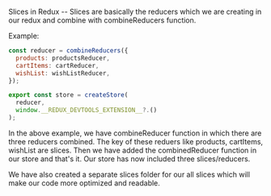 Slices in Redux
    -- Slices are basically the reducers which we are creating in our redux and combine with combineReducers function.

Example:

``` javascript
const reducer = combineReducers({
  products: productsReducer,
  cartItems: cartReducer,
  wishList: wishListReducer,
});

export const store = createStore(
  reducer,
  window.__REDUX_DEVTOOLS_EXTENSION__?.()
);

```


In the above example, we have combineReducer function in which there are three reducers combined. The key of these reduers like products, cartItems, wishList are slices.
Then we have added the combinedReducer function in our store and that's it. Our store has now included three slices/reducers.

We have also created a separate slices folder for our all slices which will make our code more optimized and readable.